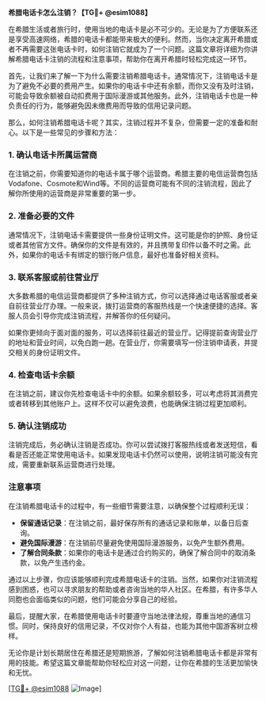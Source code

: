 **希腊电话卡怎么注销？【TG💪+ @esim1088】**

在希腊生活或者旅行时，使用当地的电话卡是必不可少的。无论是为了方便联系还是享受高速网络，希腊的电话卡都能带来极大的便利。然而，当你决定离开希腊或者不再需要这张电话卡时，如何注销它就成为了一个问题。这篇文章将详细为你讲解希腊电话卡注销的流程和注意事项，帮助你在离开希腊时轻松完成这一环节。

首先，让我们来了解一下为什么需要注销希腊电话卡。通常情况下，注销电话卡是为了避免不必要的费用产生。如果你的电话卡中还有余额，而你又没有及时注销，可能会导致余额被自动扣费用于国际漫游或其他服务。此外，注销电话卡也是一种负责任的行为，能够避免因未缴费用而导致的信用记录问题。

那么，如何注销希腊电话卡呢？其实，注销过程并不复杂，但需要一定的准备和耐心。以下是一些常见的步骤和方法：

### 1. **确认电话卡所属运营商**
在注销之前，你需要知道你的电话卡属于哪个运营商。希腊主要的电信运营商包括Vodafone、Cosmote和Wind等。不同的运营商可能有不同的注销流程，因此了解你所使用的运营商是非常重要的第一步。

### 2. **准备必要的文件**
通常情况下，注销电话卡需要提供一些身份证明文件。这可能是你的护照、身份证或者其他官方文件。确保你的文件是有效的，并且携带复印件以备不时之需。此外，如果你的电话卡有绑定的银行账户信息，最好也准备好相关资料。

### 3. **联系客服或前往营业厅**
大多数希腊的电信运营商都提供了多种注销方式，你可以选择通过电话客服或者亲自前往营业厅办理。一般来说，拨打运营商的客服热线是一个快速便捷的选择。客服人员会引导你完成注销流程，并解答你的任何疑问。

如果你更倾向于面对面的服务，可以选择前往最近的营业厅。记得提前查询营业厅的地址和营业时间，以免白跑一趟。在营业厅，你需要填写一份注销申请表，并提交相关的身份证明文件。

### 4. **检查电话卡余额**
在注销之前，建议你先检查电话卡中的余额。如果余额较多，可以考虑将其消费完或者转移到其他账户上。这样不仅可以避免浪费，也能确保注销过程更加顺利。

### 5. **确认注销成功**
注销完成后，务必确认注销是否成功。你可以尝试拨打客服热线或者发送短信，看看是否还能正常使用电话卡。如果发现电话卡仍然可以使用，说明注销可能没有完成，需要重新联系运营商进行处理。

### 注意事项

在注销希腊电话卡的过程中，有一些细节需要注意，以确保整个过程顺利无误：

- **保留通话记录**：在注销之前，最好保存所有的通话记录和账单，以备日后查询。
- **避免国际漫游**：在注销前尽量避免使用国际漫游服务，以免产生额外费用。
- **了解合同条款**：如果你的电话卡是通过合约购买的，确保了解合同中的取消条款，以免产生违约金。

通过以上步骤，你应该能够顺利完成希腊电话卡的注销。当然，如果你对注销流程感到困惑，也可以寻求朋友的帮助或者咨询当地的华人社区。在希腊，有许多华人同胞也会面临类似的问题，他们可能会分享自己的经验。

最后，提醒大家，在希腊使用电话卡时要遵守当地法律法规，尊重当地的通信习惯。同时，保持良好的信用记录，不仅对你个人有益，也能为其他中国游客树立榜样。

无论你是计划长期居住在希腊还是短期旅游，了解如何注销希腊电话卡都是非常有用的技能。希望这篇文章能帮助你轻松应对这一问题，让你在希腊的生活更加愉快和无忧。

[[TG💪+ @esim1088](https://t.me/s/esim1088) ![Image](https://i.postimg.cc/4NQfJmqS/Snipaste-2025-05-13-00-14-12.png)]